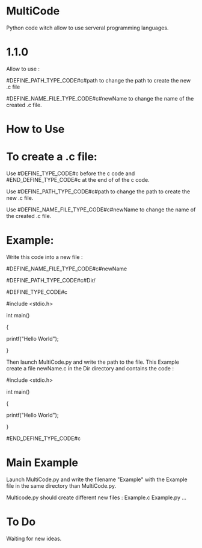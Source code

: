 # MultiCode
Python code witch allow to use serveral programming languages.

# 1.1.0

Allow to use :

#DEFINE_PATH_TYPE_CODE#c#path to change the path to create the new .c file

#DEFINE_NAME_FILE_TYPE_CODE#c#newName to change the name of the created .c file. 

# How to Use

# To create a .c file:

Use #DEFINE_TYPE_CODE#c before the c code and #END_DEFINE_TYPE_CODE#c at the end of of the c code.

Use #DEFINE_PATH_TYPE_CODE#c#path to change the path to create the new .c file.

Use #DEFINE_NAME_FILE_TYPE_CODE#c#newName to change the name of the created .c file. 

# Example:

Write this code into a new file :

#DEFINE_NAME_FILE_TYPE_CODE#c#newName

#DEFINE_PATH_TYPE_CODE#c#Dir/

#DEFINE_TYPE_CODE#c

#include <stdio.h>

int main()

{

  printf("Hello World");
  
}


Then launch MultiCode.py and write the path to the file.
This Example create a file newName.c in the Dir directory and contains the code :

#include <stdio.h>

int main()

{

  printf("Hello World");
  
}

#END_DEFINE_TYPE_CODE#c

# Main Example

Launch MultiCode.py and write the filename "Example" with the Example file in the same directory than MultiCode.py.

Multicode.py should create different new files : Example.c Example.py ...


# To Do

Waiting for new ideas.
